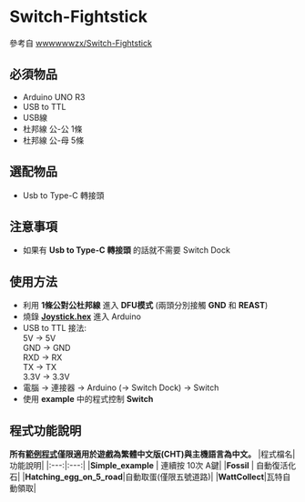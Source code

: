 # Switch-Fightstick
參考自 [wwwwwwzx/Switch-Fightstick](https://github.com/wwwwwwzx/Switch-Fightstick)

## 必須物品
- Arduino UNO R3
- USB to TTL
- USB線
- 杜邦線 公-公 1條
- 杜邦線 公-母 5條

## 選配物品
- Usb to Type-C 轉接頭

## 注意事項
- 如果有 **Usb to Type-C 轉接頭** 的話就不需要 Switch Dock

## 使用方法
- 利用 **1條公對公杜邦線** 進入 **DFU模式** (兩頭分別接觸 **GND** 和 **REAST**)
- 燒錄 **[Joystick.hex](https://github.com/k88097/Switch-Fightstick/blob/master/Joystick.hex)** 進入 Arduino
- USB to TTL 接法:  
		5V -> 5V  
		GND -> GND  
		RXD -> RX  
		TX -> TX  
		3.3V -> 3.3V
- 電腦 -> 連接器 -> Arduino (-> Switch Dock) -> Switch
- 使用 **example** 中的程式控制 **Switch**

## 程式功能說明 
**所有[範例程式](https://github.com/k88097/Switch-Fightstick/tree/master/example)僅限適用於遊戲為繁體中文版(CHT)與主機語言為中文。**
|程式檔名|功能說明|
|:---:|:---:|
|**Simple_example** | 連續按 10次 A鍵|
|**Fossil** | 自動復活化石|
|**Hatching_egg_on_5_road**|自動取蛋(僅限五號道路)|
|**WattCollect**|瓦特自動領取|